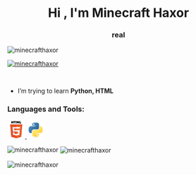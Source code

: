<h1 align="center">Hi , I'm Minecraft Haxor</h1>
<h3 align="center">real</h3>

<p align="left"> <img src="https://komarev.com/ghpvc/?username=minecrafthaxor&label=Profile%20views&color=0e75b6&style=flat" alt="minecrafthaxor" /> </p>

<p align="left"> <a href="https://github.com/ryo-ma/github-profile-trophy"><img src="https://github-profile-trophy.vercel.app/?username=minecrafthaxor" alt="minecrafthaxor" /></a> </p>

<p align="left"> <a href="https://twitter.com/" target="blank"><img src="https://img.shields.io/twitter/follow/?logo=twitter&style=for-the-badge" alt="" /></a> </p>

- I’m trying to learn **Python, HTML**


</p>

<h3 align="left">Languages and Tools:</h3>
<p align="left"> <a href="https://www.w3.org/html/" target="_blank" rel="noreferrer"> <img src="https://raw.githubusercontent.com/devicons/devicon/master/icons/html5/html5-original-wordmark.svg" alt="html5" width="40" height="40"/> </a> <a href="https://www.python.org" target="_blank" rel="noreferrer"> <img src="https://raw.githubusercontent.com/devicons/devicon/master/icons/python/python-original.svg" alt="python" width="40" height="40"/> </a> </p>

<p><img align="left" src="https://github-readme-stats.vercel.app/api/top-langs?username=minecrafthaxor&show_icons=true&locale=en&layout=compact" alt="minecrafthaxor" /></p>

<p>&nbsp;<img align="center" src="https://github-readme-stats.vercel.app/api?username=minecrafthaxor&show_icons=true&locale=en" alt="minecrafthaxor" /></p>

<p><img align="center" src="https://github-readme-streak-stats.herokuapp.com/?user=minecrafthaxor&" alt="minecrafthaxor" /></p>
